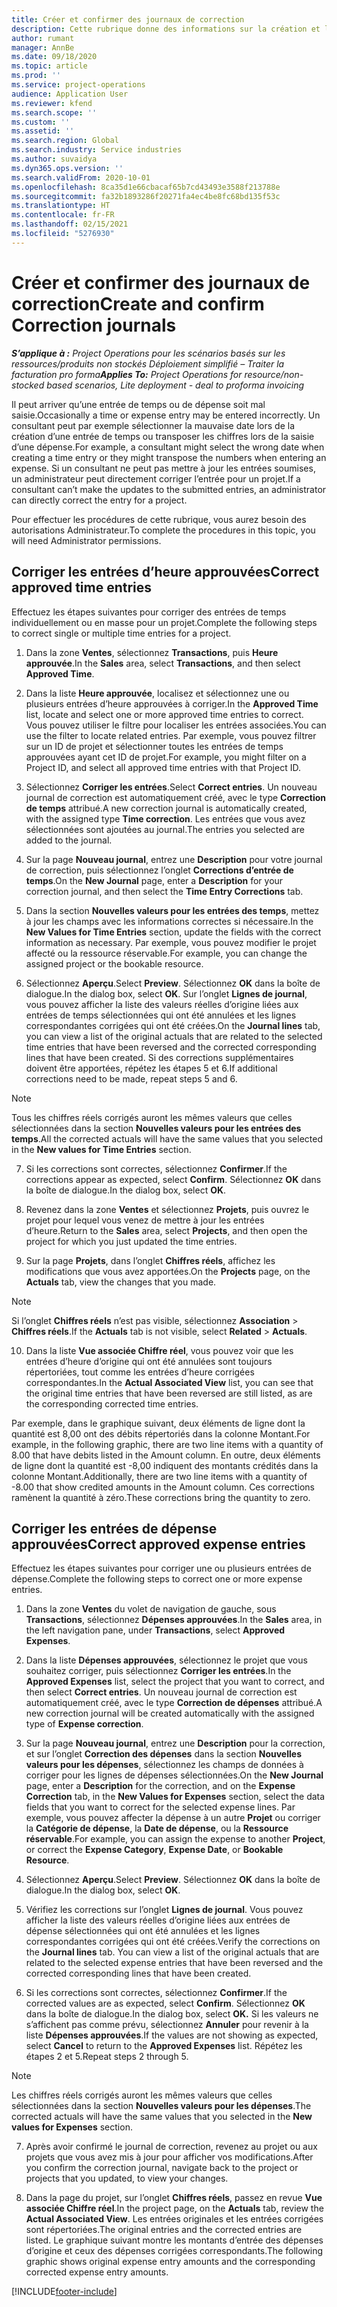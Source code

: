 ```yaml
---
title: Créer et confirmer des journaux de correction
description: Cette rubrique donne des informations sur la création et la confirmation d’un journal de correction.
author: rumant
manager: AnnBe
ms.date: 09/18/2020
ms.topic: article
ms.prod: ''
ms.service: project-operations
audience: Application User
ms.reviewer: kfend
ms.search.scope: ''
ms.custom: ''
ms.assetid: ''
ms.search.region: Global
ms.search.industry: Service industries
ms.author: suvaidya
ms.dyn365.ops.version: ''
ms.search.validFrom: 2020-10-01
ms.openlocfilehash: 8ca35d1e66cbacaf65b7cd43493e3588f213788e
ms.sourcegitcommit: fa32b1893286f20271fa4ec4be8fc68bd135f53c
ms.translationtype: HT
ms.contentlocale: fr-FR
ms.lasthandoff: 02/15/2021
ms.locfileid: "5276930"
---
```

# <a name="create-and-confirm-correction-journals"></a><span data-ttu-id="f1675-103">Créer et confirmer des journaux de correction</span><span class="sxs-lookup"><span data-stu-id="f1675-103">Create and confirm Correction journals</span></span>

<span data-ttu-id="f1675-104">_**S’applique à :** Project Operations pour les scénarios basés sur les ressources/produits non stockés Déploiement simplifié – Traiter la facturation pro forma_</span><span class="sxs-lookup"><span data-stu-id="f1675-104">_**Applies To:** Project Operations for resource/non-stocked based scenarios, Lite deployment - deal to proforma invoicing_</span></span>

<span data-ttu-id="f1675-105">Il peut arriver qu’une entrée de temps ou de dépense soit mal saisie.</span><span class="sxs-lookup"><span data-stu-id="f1675-105">Occasionally a time or expense entry may be entered incorrectly.</span></span> <span data-ttu-id="f1675-106">Un consultant peut par exemple sélectionner la mauvaise date lors de la création d’une entrée de temps ou transposer les chiffres lors de la saisie d’une dépense.</span><span class="sxs-lookup"><span data-stu-id="f1675-106">For example, a consultant might select the wrong date when creating a time entry or they might transpose the numbers when entering an expense.</span></span> <span data-ttu-id="f1675-107">Si un consultant ne peut pas mettre à jour les entrées soumises, un administrateur peut directement corriger l’entrée pour un projet.</span><span class="sxs-lookup"><span data-stu-id="f1675-107">If a consultant can’t make the updates to the submitted entries, an administrator can directly correct the entry for a project.</span></span>

<span data-ttu-id="f1675-108">Pour effectuer les procédures de cette rubrique, vous aurez besoin des autorisations Administrateur.</span><span class="sxs-lookup"><span data-stu-id="f1675-108">To complete the procedures in this topic, you will need Administrator permissions.</span></span>

## <a name="correct-approved-time-entries"></a><span data-ttu-id="f1675-109">Corriger les entrées d’heure approuvées</span><span class="sxs-lookup"><span data-stu-id="f1675-109">Correct approved time entries</span></span>     

<span data-ttu-id="f1675-110">Effectuez les étapes suivantes pour corriger des entrées de temps individuellement ou en masse pour un projet.</span><span class="sxs-lookup"><span data-stu-id="f1675-110">Complete the following steps to correct single or multiple time entries for a project.</span></span>

1. <span data-ttu-id="f1675-111">Dans la zone **Ventes**, sélectionnez **Transactions**, puis **Heure approuvée**.</span><span class="sxs-lookup"><span data-stu-id="f1675-111">In the **Sales** area, select **Transactions**, and then select **Approved Time**.</span></span> 

2. <span data-ttu-id="f1675-112">Dans la liste **Heure approuvée**, localisez et sélectionnez une ou plusieurs entrées d’heure approuvées à corriger.</span><span class="sxs-lookup"><span data-stu-id="f1675-112">In the **Approved Time** list, locate and select one or more approved time entries to correct.</span></span> <span data-ttu-id="f1675-113">Vous pouvez utiliser le filtre pour localiser les entrées associées.</span><span class="sxs-lookup"><span data-stu-id="f1675-113">You can use the filter to locate related entries.</span></span> <span data-ttu-id="f1675-114">Par exemple, vous pouvez filtrer sur un ID de projet et sélectionner toutes les entrées de temps approuvées ayant cet ID de projet.</span><span class="sxs-lookup"><span data-stu-id="f1675-114">For example, you might filter on a Project ID, and select all approved time entries with that Project ID.</span></span>

3. <span data-ttu-id="f1675-115">Sélectionnez **Corriger les entrées**.</span><span class="sxs-lookup"><span data-stu-id="f1675-115">Select **Correct entries**.</span></span> <span data-ttu-id="f1675-116">Un nouveau journal de correction est automatiquement créé, avec le type **Correction de temps** attribué.</span><span class="sxs-lookup"><span data-stu-id="f1675-116">A new correction journal is automatically created, with the assigned type **Time correction**.</span></span> <span data-ttu-id="f1675-117">Les entrées que vous avez sélectionnées sont ajoutées au journal.</span><span class="sxs-lookup"><span data-stu-id="f1675-117">The entries you selected are added to the journal.</span></span> 

4. <span data-ttu-id="f1675-118">Sur la page **Nouveau journal**, entrez une **Description** pour votre journal de correction, puis sélectionnez l’onglet **Corrections d’entrée de temps**.</span><span class="sxs-lookup"><span data-stu-id="f1675-118">On the **New Journal** page, enter a **Description** for your correction journal, and then select the **Time Entry Corrections** tab.</span></span>  

5. <span data-ttu-id="f1675-119">Dans la section **Nouvelles valeurs pour les entrées des temps**, mettez à jour les champs avec les informations correctes si nécessaire.</span><span class="sxs-lookup"><span data-stu-id="f1675-119">In the **New Values for Time Entries** section, update the fields with the correct information as necessary.</span></span> <span data-ttu-id="f1675-120">Par exemple, vous pouvez modifier le projet affecté ou la ressource réservable.</span><span class="sxs-lookup"><span data-stu-id="f1675-120">For example, you can change the assigned project or the bookable resource.</span></span>

6. <span data-ttu-id="f1675-121">Sélectionnez **Aperçu**.</span><span class="sxs-lookup"><span data-stu-id="f1675-121">Select **Preview**.</span></span> <span data-ttu-id="f1675-122">Sélectionnez **OK** dans la boîte de dialogue.</span><span class="sxs-lookup"><span data-stu-id="f1675-122">In the dialog box, select **OK**.</span></span> <span data-ttu-id="f1675-123">Sur l’onglet **Lignes de journal**, vous pouvez afficher la liste des valeurs réelles d’origine liées aux entrées de temps sélectionnées qui ont été annulées et les lignes correspondantes corrigées qui ont été créées.</span><span class="sxs-lookup"><span data-stu-id="f1675-123">On the **Journal lines** tab, you can view a list of the original actuals that are related to the selected time entries that have been reversed and the corrected corresponding lines that have been created.</span></span> <span data-ttu-id="f1675-124">Si des corrections supplémentaires doivent être apportées, répétez les étapes 5 et 6.</span><span class="sxs-lookup"><span data-stu-id="f1675-124">If additional corrections need to be made, repeat steps 5 and 6.</span></span> 

> [!NOTE]
> <span data-ttu-id="f1675-125">Tous les chiffres réels corrigés auront les mêmes valeurs que celles sélectionnées dans la section **Nouvelles valeurs pour les entrées des temps**.</span><span class="sxs-lookup"><span data-stu-id="f1675-125">All the corrected actuals will have the same values that you selected in the **New values for Time Entries** section.</span></span>

7. <span data-ttu-id="f1675-126">Si les corrections sont correctes, sélectionnez **Confirmer**.</span><span class="sxs-lookup"><span data-stu-id="f1675-126">If the corrections appear as expected, select **Confirm**.</span></span> <span data-ttu-id="f1675-127">Sélectionnez **OK** dans la boîte de dialogue.</span><span class="sxs-lookup"><span data-stu-id="f1675-127">In the dialog box, select **OK**.</span></span>

8. <span data-ttu-id="f1675-128">Revenez dans la zone **Ventes** et sélectionnez **Projets**, puis ouvrez le projet pour lequel vous venez de mettre à jour les entrées d’heure.</span><span class="sxs-lookup"><span data-stu-id="f1675-128">Return to the **Sales** area, select **Projects**, and then open the project for which you just updated the time entries.</span></span> 

9. <span data-ttu-id="f1675-129">Sur la page **Projets**, dans l’onglet **Chiffres réels**, affichez les modifications que vous avez apportées.</span><span class="sxs-lookup"><span data-stu-id="f1675-129">On the **Projects** page, on the **Actuals** tab, view the changes that you made.</span></span> 

> [!NOTE]
> <span data-ttu-id="f1675-130">Si l’onglet **Chiffres réels** n’est pas visible, sélectionnez **Association** > **Chiffres réels**.</span><span class="sxs-lookup"><span data-stu-id="f1675-130">If the **Actuals** tab is not visible, select **Related** > **Actuals**.</span></span>  

10. <span data-ttu-id="f1675-131">Dans la liste **Vue associée Chiffre réel**, vous pouvez voir que les entrées d’heure d’origine qui ont été annulées sont toujours répertoriées, tout comme les entrées d’heure corrigées correspondantes.</span><span class="sxs-lookup"><span data-stu-id="f1675-131">In the **Actual Associated View** list, you can see that the original time entries that have been reversed are still listed, as are the corresponding corrected time entries.</span></span> 

<span data-ttu-id="f1675-132">Par exemple, dans le graphique suivant, deux éléments de ligne dont la quantité est 8,00 ont des débits répertoriés dans la colonne Montant.</span><span class="sxs-lookup"><span data-stu-id="f1675-132">For example, in the following graphic, there are two line items with a quantity of 8.00 that have debits listed in the Amount column.</span></span> <span data-ttu-id="f1675-133">En outre, deux éléments de ligne dont la quantité est -8,00 indiquent des montants crédités dans la colonne Montant.</span><span class="sxs-lookup"><span data-stu-id="f1675-133">Additionally, there are two line items with a quantity of -8.00 that show credited amounts in the Amount column.</span></span> <span data-ttu-id="f1675-134">Ces corrections ramènent la quantité à zéro.</span><span class="sxs-lookup"><span data-stu-id="f1675-134">These corrections bring the quantity to zero.</span></span>

 
## <a name="correct-approved-expense-entries"></a><span data-ttu-id="f1675-135">Corriger les entrées de dépense approuvées</span><span class="sxs-lookup"><span data-stu-id="f1675-135">Correct approved expense entries</span></span>

<span data-ttu-id="f1675-136">Effectuez les étapes suivantes pour corriger une ou plusieurs entrées de dépense.</span><span class="sxs-lookup"><span data-stu-id="f1675-136">Complete the following steps to correct one or more expense entries.</span></span> 

1. <span data-ttu-id="f1675-137">Dans la zone **Ventes** du volet de navigation de gauche, sous **Transactions**, sélectionnez **Dépenses approuvées**.</span><span class="sxs-lookup"><span data-stu-id="f1675-137">In the **Sales** area, in the left navigation pane, under **Transactions**, select **Approved Expenses**.</span></span>

2. <span data-ttu-id="f1675-138">Dans la liste **Dépenses approuvées**, sélectionnez le projet que vous souhaitez corriger, puis sélectionnez **Corriger les entrées**.</span><span class="sxs-lookup"><span data-stu-id="f1675-138">In the **Approved Expenses** list, select the project that you want to correct, and then select **Correct entries**.</span></span> <span data-ttu-id="f1675-139">Un nouveau journal de correction est automatiquement créé, avec le type **Correction de dépenses** attribué.</span><span class="sxs-lookup"><span data-stu-id="f1675-139">A new correction journal will be created automatically with the assigned type of **Expense correction**.</span></span> 

3. <span data-ttu-id="f1675-140">Sur la page **Nouveau journal**, entrez une **Description** pour la correction, et sur l’onglet **Correction des dépenses** dans la section **Nouvelles valeurs pour les dépenses**, sélectionnez les champs de données à corriger pour les lignes de dépenses sélectionnées.</span><span class="sxs-lookup"><span data-stu-id="f1675-140">On the **New Journal** page, enter a **Description** for the correction, and on the **Expense Correction** tab, in the **New Values for Expenses** section, select the data fields that you want to correct for the selected expense lines.</span></span> <span data-ttu-id="f1675-141">Par exemple, vous pouvez affecter la dépense à un autre **Projet** ou corriger la **Catégorie de dépense**, la **Date de dépense**, ou la **Ressource réservable**.</span><span class="sxs-lookup"><span data-stu-id="f1675-141">For example, you can assign the expense to another **Project**, or correct the **Expense Category**, **Expense Date**, or **Bookable Resource**.</span></span>

4. <span data-ttu-id="f1675-142">Sélectionnez **Aperçu**.</span><span class="sxs-lookup"><span data-stu-id="f1675-142">Select **Preview**.</span></span> <span data-ttu-id="f1675-143">Sélectionnez **OK** dans la boîte de dialogue.</span><span class="sxs-lookup"><span data-stu-id="f1675-143">In the dialog box, select **OK**.</span></span> 

5. <span data-ttu-id="f1675-144">Vérifiez les corrections sur l’onglet **Lignes de journal**. Vous pouvez afficher la liste des valeurs réelles d’origine liées aux entrées de dépense sélectionnées qui ont été annulées et les lignes correspondantes corrigées qui ont été créées.</span><span class="sxs-lookup"><span data-stu-id="f1675-144">Verify the corrections on the **Journal lines** tab. You can view a list of the original actuals that are related to the selected expense entries that have been reversed and the corrected corresponding lines that have been created.</span></span>

6. <span data-ttu-id="f1675-145">Si les corrections sont correctes, sélectionnez **Confirmer**.</span><span class="sxs-lookup"><span data-stu-id="f1675-145">If the corrected values are as expected, select **Confirm**.</span></span> <span data-ttu-id="f1675-146">Sélectionnez **OK** dans la boîte de dialogue.</span><span class="sxs-lookup"><span data-stu-id="f1675-146">In the dialog box, select **OK.**</span></span> <span data-ttu-id="f1675-147">Si les valeurs ne s’affichent pas comme prévu, sélectionnez **Annuler** pour revenir à la liste **Dépenses approuvées**.</span><span class="sxs-lookup"><span data-stu-id="f1675-147">If the values are not showing as expected, select **Cancel** to return to the **Approved Expenses** list.</span></span> <span data-ttu-id="f1675-148">Répétez les étapes 2 et 5.</span><span class="sxs-lookup"><span data-stu-id="f1675-148">Repeat steps 2 through 5.</span></span> 

> [!NOTE]
> <span data-ttu-id="f1675-149">Les chiffres réels corrigés auront les mêmes valeurs que celles sélectionnées dans la section **Nouvelles valeurs pour les dépenses**.</span><span class="sxs-lookup"><span data-stu-id="f1675-149">The corrected actuals will have the same values that you selected in the **New values for Expenses** section.</span></span>

7. <span data-ttu-id="f1675-150">Après avoir confirmé le journal de correction, revenez au projet ou aux projets que vous avez mis à jour pour afficher vos modifications.</span><span class="sxs-lookup"><span data-stu-id="f1675-150">After you confirm the correction journal, navigate back to the project or projects that you updated, to view your changes.</span></span>  

8. <span data-ttu-id="f1675-151">Dans la page du projet, sur l’onglet **Chiffres réels**, passez en revue **Vue associée Chiffre réel**.</span><span class="sxs-lookup"><span data-stu-id="f1675-151">In the project page, on the **Actuals** tab, review the **Actual Associated View**.</span></span> <span data-ttu-id="f1675-152">Les entrées originales et les entrées corrigées sont répertoriées.</span><span class="sxs-lookup"><span data-stu-id="f1675-152">The original entries and the corrected entries are listed.</span></span> <span data-ttu-id="f1675-153">Le graphique suivant montre les montants d’entrée des dépenses d’origine et ceux des dépenses corrigées correspondants.</span><span class="sxs-lookup"><span data-stu-id="f1675-153">The following graphic shows original expense entry amounts and the corresponding corrected expense entry amounts.</span></span> 




[!INCLUDE[footer-include](../includes/footer-banner.md)]
